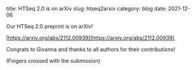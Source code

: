 title: HTSeq 2.0 is on arXiv
slug: htseq2arxiv
category: blog
date: 2021-12-06

Our HTSeq 2.0 preprint is on arXiv!

[https://arxiv.org/abs/2112.00939](https://arxiv.org/abs/2112.00939)

Congrats to Givanna and thanks to all authors for their contributions!

(Fingers crossed with the submission)

